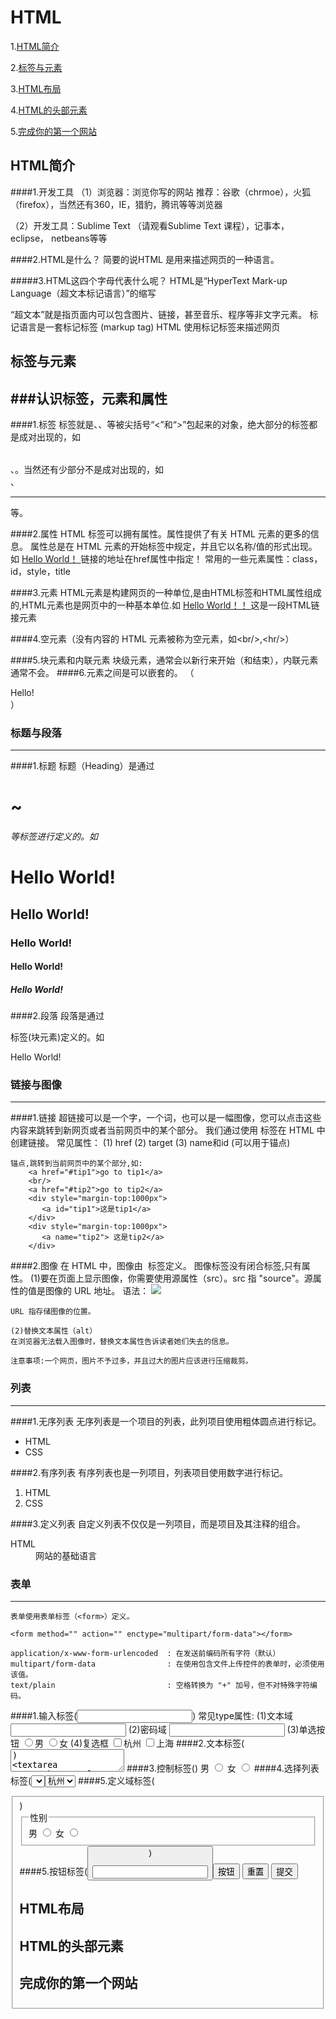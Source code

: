 # HTML

1.[HTML简介](http://superu.org/course/1)

2.[标签与元素](http://superu.org/course/1)

3.[HTML布局](http://superu.org/course/1)

4.[HTML的头部元素](http://superu.org/course/1)

5.[完成你的第一个网站](http://superu.org/course/1)


## HTML简介
####1.开发工具
（1）浏览器：浏览你写的网站
          推荐：谷歌（chrmoe），火狐（firefox），当然还有360，IE，猎豹，腾讯等等浏览器

（2）开发工具：Sublime Text （请观看Sublime Text 课程），记事本，eclipse， netbeans等等

####2.HTML是什么？
简要的说HTML 是用来描述网页的一种语言。

#####3.HTML这四个字母代表什么呢？
HTML是“HyperText Mark-up Language（超文本标记语言）”的缩写

“超文本”就是指页面内可以包含图片、链接，甚至音乐、程序等非文字元素。
标记语言是一套标记标签 (markup tag)
HTML 使用标记标签来描述网页

## 标签与元素

###认识标签，元素和属性
------
    
####1.标签
    标签就是<head>、<body>、<table>等被尖括号“<”和“>”包起来的对象，绝大部分的标签都是成对出现的，如<table></talbe>、<form></form>。当然还有少部分不是成对出现的，如<br>、<hr>等。
    
####2.属性
    HTML 标签可以拥有属性。属性提供了有关 HTML 元素的更多的信息。
    属性总是在 HTML 元素的开始标签中规定，并且它以名称/值的形式出现。如
    <a href="http://superu.org">Hello World！
    </a>
    链接的地址在href属性中指定！
    常用的一些元素属性：class，id，style，title

####3.元素
    HTML元素是构建网页的一种单位,是由HTML标签和HTML属性组成的,HTML元素也是网页中的一种基本单位.如
    <a href="http://superu.org">
        Hello World！！
    </a>
    这是一段HTML链接元素
    
####4.空元素（没有内容的 HTML 元素被称为空元素，如\<br/>,\<hr/>）
    
####5.块元素和内联元素
    块级元素，通常会以新行来开始（和结束），内联元素通常不会。
####6.元素之间是可以嵌套的。
    （<div><span>Hello!</span></div>）

### 标题与段落
------
    
####1.标题
    标题（Heading）是通过 <h1> ~ <h6> 等标签进行定义的。如
    <h1>Hello World! </h1>
    <h2>Hello World! </h2>
    <h3>Hello World! </h3>
    <h4>Hello World! </h4>
    <h5>Hello World! </h5>
    
####2.段落
    段落是通过 <p> 标签(块元素)定义的。如
    <p>Hello World!</p>
    
### 链接与图像
------
####1.链接
    超链接可以是一个字，一个词，也可以是一幅图像，您可以点击这些内容来跳转到新网页或者当前网页中的某个部分。
    我们通过使用 <a> 标签在 HTML 中创建链接。
    常见属性：
    (1) href
    (2) target
    (3) name和id (可以用于锚点)

    锚点,跳转到当前网页中的某个部分,如:
        <a href="#tip1">go to tip1</a>
        <br/>
        <a href="#tip2">go to tip2</a>
        <div style="margin-top:1000px">
           <a id="tip1">这是tip1</a>
        </div>
        <div style="margin-top:1000px">
           <a name="tip2"> 这是tip2</a>
        </div>
####2.图像
    在 HTML 中，图像由 <img> 标签定义。
    图像标签没有闭合标签,只有属性。
    (1)要在页面上显示图像，你需要使用源属性（src）。src 指 "source"。源属性的值是图像的 URL 地址。
    语法：
    <img src="URL" />

    URL 指存储图像的位置。

    (2)替换文本属性（alt）
    在浏览器无法载入图像时，替换文本属性告诉读者她们失去的信息。

    注意事项:一个网页，图片不予过多，并且过大的图片应该进行压缩裁剪。

### 列表
------
####1.无序列表
    无序列表是一个项目的列表，此列项目使用粗体圆点进行标记。
    <ul>
    <li>HTML</li>
    <li>CSS</li>
    </ul>
####2.有序列表
    有序列表也是一列项目，列表项目使用数字进行标记。
    <ol>
    <li>HTML</li>
    <li>CSS</li>
    </ol>
####3.定义列表
    自定义列表不仅仅是一列项目，而是项目及其注释的组合。
    <dl>
    <dt>HTML</dt>
    <dd>网站的基础语言</dd>
    </dl>

### 表单
------
    表单使用表单标签（<form>）定义。
    
    <form method="" action="" enctype="multipart/form-data"></form>
    
    application/x-www-form-urlencoded  : 在发送前编码所有字符（默认）
    multipart/form-data                : 在使用包含文件上传控件的表单时，必须使用该值。
    text/plain                         : 空格转换为 "+" 加号，但不对特殊字符编码。
    
####1.输入标签(<input>)
    常见type属性:
    (1)文本域
    <input type="text" name="email" />
    (2)密码域
    <input type="password" name="name" />
    (3)单选按钮
    <input type="radio" name="sex" value="male"/>男
    <input type="radio" name="sex" value="female"/>女
    (4)复选框
    <input type="checkbox" name="address" value="杭州"/>杭州
    <input type="checkbox" name="address" value="上海"/>上海
####2.文本标签(<textarea>)
    <textarea name="about" cols="2" rows="5"></textarea>
####3.控制标签(<label>)
    <label for="male">男</label>
    <input type="radio" name="sex" value="male" id="male"/>
    <label for="female">女</label>
    <input type="radio" name="sex" value="female" id="female"/>
####4.选择列表标签(<select>)
    <select name="address">
      <option value ="杭州">杭州</option>
      <option value ="上海">上海</option>
    </select>
####5.定义域标签(<fieldset>)
    <fieldset>
        <legend>
        性别
        </legend>
        <label for="male">男</label>
        <input type="radio" name="sex" value="male" id="male"/>
        <label for="female">女</label>
        <input type="radio" name="sex" value="female" id="female"/>
    </fieldset> 
####5.按钮标签(<button>)
    <form>
        <input type="password" name="name" />
        <button name="" type="button" >按钮</button>
        <button name="" type="reset" >重置</button>
        <button name="" type="submit" >提交</button>
    </form>

## HTML布局

## HTML的头部元素

## 完成你的第一个网站
